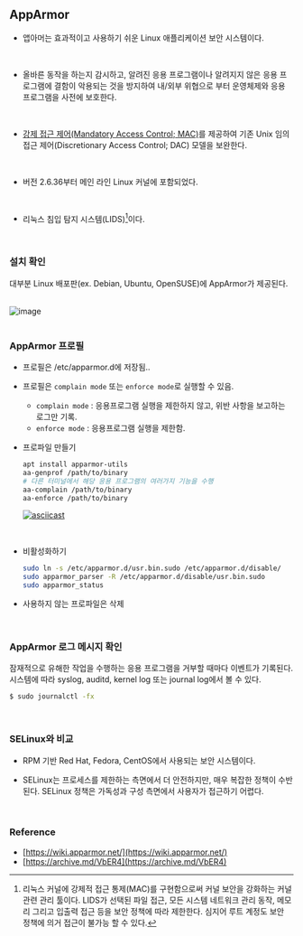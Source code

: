 ## **AppArmor**
- 앱아머는 효과적이고 사용하기 쉬운 Linux 애플리케이션 보안 시스템이다.
<br>

- 올바른 동작을 하는지 감시하고, 알려진 응용 프로그램이나 알려지지 않은 응용 프로그램에 결함이 악용되는 것을 방지하여 내/외부 위협으로 부터 운영체제와 응용 프로그램을 사전에 보호한다.
<br>

- [강제 접근 제어(Mandatory Access Control; MAC)](https://hoseong511.github.io/CS/OS/ac_dac_mac)를 제공하여 기존 Unix 임의 접근 제어(Discretionary Access Control; DAC) 모델을 보완한다.
<br>

- 버전 2.6.36부터 메인 라인 Linux 커널에 포함되었다.
<br>

- 리눅스 침입 탐지 시스템(LIDS)[^LIDS]이다.
<br>

### **설치 확인**
대부분 Linux 배포판(ex. Debian, Ubuntu, OpenSUSE)에 AppArmor가 제공된다.   
<br>

![image](https://user-images.githubusercontent.com/62678380/146114839-4027a971-b8df-46ad-a308-604cf06458c5.png)   
<br>

### **AppArmor 프로필**
- 프로필은 /etc/apparmor.d에 저장됨..
- 프로필은 `complain mode` 또는 `enforce mode`로 실행할 수 있음.
	- `complain mode` : 응용프로그램 실행을 제한하지 않고, 위반 사항을 보고하는 로그만 기록.
	- `enforce mode` : 응용프로그램 실행을 제한함.
- 프로파일 만들기
	```sh
	apt install apparmor-utils
	aa-genprof /path/to/binary
	# 다른 터미널에서 해당 응용 프로그램의 여러가지 기능을 수행
	aa-complain /path/to/binary
	aa-enforce /path/to/binary
	```

	[![asciicast](https://asciinema.org/a/4mgQT4ktUyegenHOjG72N9QsU.svg)](https://asciinema.org/a/4mgQT4ktUyegenHOjG72N9QsU)   

	<br>

- 비활성화하기   
	```sh
	sudo ln -s /etc/apparmor.d/usr.bin.sudo /etc/apparmor.d/disable/
	sudo apparmor_parser -R /etc/apparmor.d/disable/usr.bin.sudo
	sudo apparmor_status
	```

- 사용하지 않는 프로파일은 삭제

<br>

### **AppArmor 로그 메시지 확인**
잠재적으로 유해한 작업을 수행하는 응용 프로그램을 거부할 때마다 이벤트가 기록된다. 시스템에 따라 syslog, auditd, kernel log 또는 journal log에서 볼 수 있다.   
```sh
$ sudo journalctl -fx
```
<br>

### **SELinux와 비교**
- RPM 기반 Red Hat, Fedora, CentOS에서 사용되는 보안 시스템이다.

- SELinux는 프로세스를 제한하는 측면에서 더 안전하지만, 매우 복잡한 정책이 수반된다. SELinux 정책은 가독성과 구성 측면에서 사용자가 접근하기 어렵다.
<br>

### **Reference**
- [https://wiki.apparmor.net/](https://wiki.apparmor.net/)
- [https://archive.md/VbER4](https://archive.md/VbER4)

[^LIDS]: 리눅스 커널에 강제적 접근 통제(MAC)를 구현함으로써 커널 보안을 강화하는 커널 관련 관리 툴이다. LIDS가 선택된 파일 접근, 모든 시스템 네트워크 관리 동작, 메모리 그리고 입출력 접근 등을 보안 정책에 따라 제한한다. 심지어 루트 계정도 보안 정책에 의거 접근이 불가능 할 수 있다.